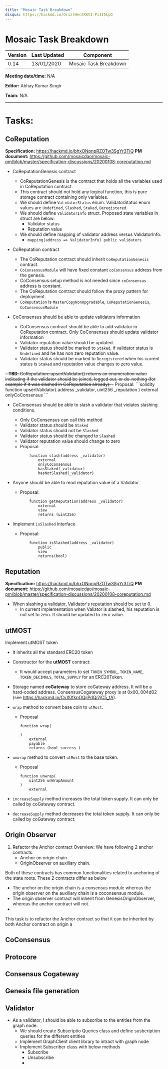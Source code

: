 ```yaml
---
title: "Mosaic Task Breakdown"
disqus: https://hackmd.io/OrizlHecSXKV1-Pi1I5LpQ
---
```


# Mosaic Task Breakdown

| Version | Last Updated | Component |
| ------- | ------------ | --------- |
| 0.14    | 13/01/2020   | Mosaic Task Breakdown   |

**Meeting date/time:** N/A

**Editor:** Abhay Kumar Singh

**Team:** N/A

---

# Tasks:

## CoReputation

**Specification:** https://hackmd.io/bhxONpnpRZOTw3SgYr3TiQ
**PM document:** https://github.com/mosaicdao/mosaic-pm/blob/master/specification-discussions/20200108-coreputation.md

- CoReputationGenesis contract
    - CoReputationGenesis is the contract that holds all the variables used in CoReputation contract.
    - This contract should not hold any logical function, this is pure storage contract containing only variables.
    - We should define `ValidatorStatus` enum. ValidatorStatus enum values are `Undefined`, `Slashed`, `Staked`, `Deregistered`.
    - We should define `ValidatorInfo` struct. Proposed state variables in struct are below:
        - Validator status
        - Reputation value
    - We should define mapping of validator address versus ValidatorInfo.
        - `mapping(address => ValidatorInfo) public validators`


- CoReputation contract
    - The CoReputation contract should inherit `CoReputationGenesis` contract.
    - `CoConsensusModule` will have fixed constant `coConsensus` address from the genesis.
    - CoConsensus.setup method is not needed since `coConsensus` address is constant.
    - The CoReputation contract should follow the proxy pattern for deployment.
    - `CoReputation` is `MasterCopyNonUpgradable`, `CoReputationGenesis`, `CoConsensusModule`

- CoConsensus should be able to update validators information
     - CoConsensus contract should be able to add validator in CoReputation contract. Only CoConsensus should update validator information 
     - Validator reputation value should be updated. 
     - Validator status should be marked to `Staked`, if validator status is `Undefined` and he has non zero reputation value.
     - Validator status should be marked to `Deregistered` when his current status is `Staked` and reputation value changes to zero value.
<s>
     - <b>TBD</b>: CoReputation::upsertValidator() returns an enumeration value indicating if the validator should be joined, logged out, or do-nothing (for example if it was slashed in CoReputation already).
</s> 
     - Proposal:
         ```solidity
             function upsertValidator(
                 address _validator,
                 uint256 _reputation
             )
                 external
                 onlyCoConsensus
         ```
         
- CoConsensus should be able to slash a validator that violates slashing conditions.
    - Only CoConsensus can call this method
    - Validator status should be `Staked`
    - Validator status should not be `Slashed`
    - Validator status should be changed to `Slashed`
    - Validator reputation value should change to zero
    - Proposal:
        ```solidity
            function slash(address _validator)
                external
                onlyCoConsensus    
                hasStaked(_validator)
                hasNotSlashed(_validator)
        ```    
        
- Anyone should be able to read reputation value of a Validator
    - Proposal:
        ```solidity
            function getReputation(address _validator)
                external
                view
                returns (uint256)
        ```    
- Implement `isSlashed` interface
    - Proposal:
        ```
            function isSlashed(address _validator)
                public
                view
                returns(bool)
        ```

## Reputation

**Specification:** https://hackmd.io/bhxONpnpRZOTw3SgYr3TiQ
**PM document:** https://github.com/mosaicdao/mosaic-pm/blob/master/specification-discussions/20200108-coreputation.md

- When slashing a validator, Validator's reputation should be set to 0.
    - In current implementation when Valiator is slashed, his reputation is not set to zero. It should be updated to zero value.


## utMOST

Implement utMOST token
- It inherits all the standard ERC20 token
- Constructor for the **utMOST** contract:
  - It would accept parameters to set `TOKEN_SYMBOL`, `TOKEN_NAME`, `TOKEN_DECIMALS`, `TOTAL_SUPPLY` for an ERC20Token. 
- Storage named **coGateway** to store coGateway address. It will be a hard-coded address. ConsensusCogateway proxy is at 0x00..004d02 (see https://hackmd.io/CvX0fkpOQjiPdQi2jC5_tA).
- `wrap` method to convert base coin to `utMost`.
  - Proposal
    ```solidity
    function wrap(
        
    )
        external
        payable
        returns (bool success_)
    ```

- `unwrap` method to convert `utMost` to the base token.
    - Proposal
        ```solidity
        function unwrap(
            uint256 unWrapAmount
        )
            external
        ```
        
- `increaseSupply` method increases the total token supply. It can only be called by coGateway contract.

- `decreaseSupply` method decreases the total token supply. It can only be called by coGateway contract.

## Origin Observer
1. Refactor the Anchor contract
Overview: 
    We have following 2 anchor contracts.
    - Anchor on origin chain
    - OriginObserver on auxiliary chain.
    
Both of these contracts has common functionalities related to anchoring of the state roots.
These 2 contracts differ as below
- The anchor on the origin chain is a consensus module whereas the origin observer on the auxiliary chain is a coconsensus module.
- The origin observer contract will inherit from GenesisOriginObserver, whereas the anchor contract will not.
- 
This task is to refactor the Anchor contract so that it can be inherited by both Anchor contract on origin a

## CoConsensus

## Protocore

## Consensus Cogateway

## Genesis file generation

## Validator

- As a validator, I should be able to subscribe to the  entities from the graph node.
    - We should create Subscriptio Queries class and define susbcription queries for the different entities
    - Implement GraphClient client library to intract with graph node
    - Implement Subscriber class with below methods
        - Subscribe
        - Unsubscribe
        -  